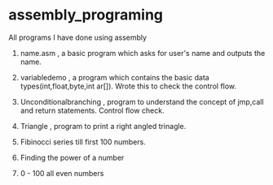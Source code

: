 # assembly_programing
All programs I have done using assembly

1. name.asm , a basic program which asks for user's name and outputs the name.

2. variabledemo , a program which contains the basic data types(int,float,byte,int ar[]). Wrote this to check the control flow.

3. Unconditionalbranching , program to understand the concept of jmp,call and return statements. Control flow check.

4. Triangle , program to print a right angled trinagle. 

5. Fibinocci series till first 100 numbers. 

6. Finding the power of a number

7. 0 - 100 all even numbers

